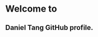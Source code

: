 # Welcome to
## Daniel Tang GitHub profile.

<!--
**Ramposa/Ramposa** is a ✨ _special_ ✨ repository because its `README.md` (this file) appears on your GitHub profile.

Here are some ideas to get you started:

- 🔭 I’m currently working on YouTube and main personal website.
- 🌱 I’m currently learning Java, HTML, PHP, CSS, C#, C.
- 👯 I’m looking to collaborate on NON
- 🤔 I’m looking for help with NON
- 💬 Ask me about NON
- 📫 How to reach me: 
- 😄 Pronouns: ...
- ⚡ Fun fact: I enjoy playing Black Desert Online. MMO.
-->
